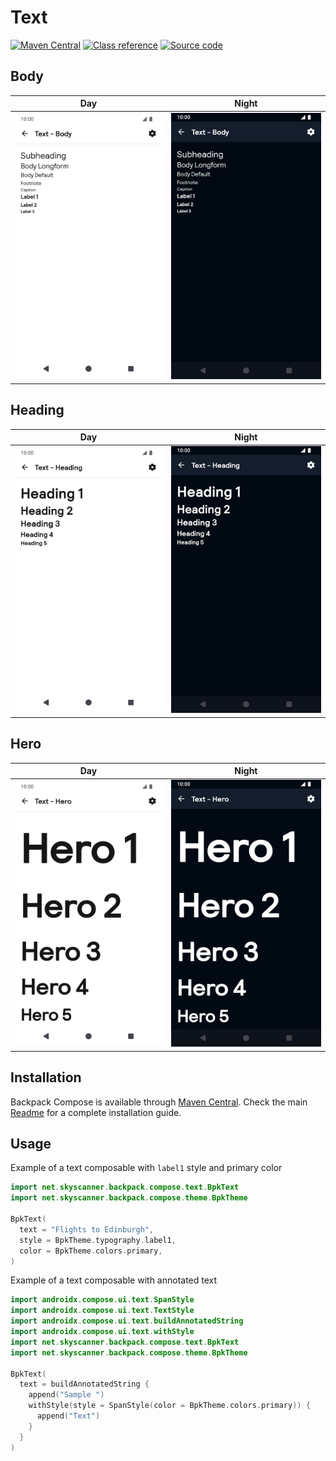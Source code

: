 # Text

[![Maven Central](https://img.shields.io/maven-central/v/net.skyscanner.backpack/backpack-compose)](https://search.maven.org/artifact/net.skyscanner.backpack/backpack-compose)
[![Class reference](https://img.shields.io/badge/Class%20reference-Android-blue)](https://backpack.github.io/android/backpack-compose/net.skyscanner.backpack.compose.text)
[![Source code](https://img.shields.io/badge/Source%20code-GitHub-lightgrey)](https://github.com/backpack/android/tree/main/backpack-compose/src/main/kotlin/net/skyscanner/backpack/compose/text)

## Body

| Day | Night |
| --- | --- |
| <img src="https://raw.githubusercontent.com/backpack/android/main/docs/compose/Text/screenshots/body.png" alt="Body Text component" width="375" /> |<img src="https://raw.githubusercontent.com/backpack/android/main/docs/compose/Text/screenshots/body_dm.png" alt="Body Text component - dark mode" width="375" /> |

## Heading

| Day | Night |
| --- | --- |
| <img src="https://raw.githubusercontent.com/backpack/android/main/docs/compose/Text/screenshots/heading.png" alt="Heading Text component" width="375" /> |<img src="https://raw.githubusercontent.com/backpack/android/main/docs/compose/Text/screenshots/heading_dm.png" alt="Heading Text component - dark mode" width="375" /> |

## Hero

| Day | Night |
| --- | --- |
| <img src="https://raw.githubusercontent.com/backpack/android/main/docs/compose/Text/screenshots/hero.png" alt="Hero Text component" width="375" /> |<img src="https://raw.githubusercontent.com/backpack/android/main/docs/compose/Text/screenshots/hero_dm.png" alt="Hero Text component - dark mode" width="375" /> |

## Installation

Backpack Compose is available through [Maven Central](https://search.maven.org/artifact/net.skyscanner.backpack/backpack-compose). Check the main [Readme](https://github.com/skyscanner/backpack-android#installation) for a complete installation guide.

## Usage

Example of a text composable with `label1` style and primary color

```Kotlin
import net.skyscanner.backpack.compose.text.BpkText
import net.skyscanner.backpack.compose.theme.BpkTheme

BpkText(
  text = "Flights to Edinburgh",
  style = BpkTheme.typography.label1,
  color = BpkTheme.colors.primary,
)
```

Example of a text composable with annotated text

```Kotlin
import androidx.compose.ui.text.SpanStyle
import androidx.compose.ui.text.TextStyle
import androidx.compose.ui.text.buildAnnotatedString
import androidx.compose.ui.text.withStyle
import net.skyscanner.backpack.compose.text.BpkText
import net.skyscanner.backpack.compose.theme.BpkTheme

BpkText(
  text = buildAnnotatedString {
    append("Sample ")
    withStyle(style = SpanStyle(color = BpkTheme.colors.primary)) {
      append("Text")
    }
  }
)
```
